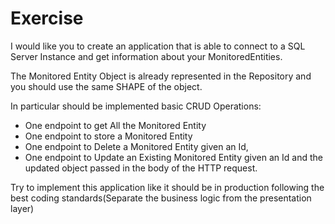 # Exercise

I would like you to create an application that is able to connect to a SQL Server Instance and get information about your MonitoredEntities.

The Monitored Entity Object is already represented in the Repository and you should use the same SHAPE of the object.

In particular should be implemented basic CRUD Operations:
- One endpoint to get All the Monitored Entity
- One endpoint to store a Monitored Entity
- One endpoint to Delete a Monitored Entity given an Id,
- One endpoint to Update an Existing Monitored Entity given an Id and the updated object passed in the body of the HTTP request.

Try to implement this application like it should be in production following the best coding standards(Separate the business logic from the presentation layer)
